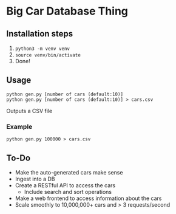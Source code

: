# Big Car Database Thing

## Installation steps
1. `python3 -m venv venv`
2. `source venv/bin/activate`
3. Done!

## Usage
```
python gen.py [number of cars (default:10)]
python gen.py [number of cars (default:10)] > cars.csv
```
Outputs a CSV file

### Example
`python gen.py 100000 > cars.csv`

## To-Do

* Make the auto-generated cars make sense
* Ingest into a DB
* Create a RESTful API to access the cars
    * Include search and sort operations
* Make a web frontend to access information about the cars
* Scale smoothly to 10,000,000+ cars and > 3 requests/second


